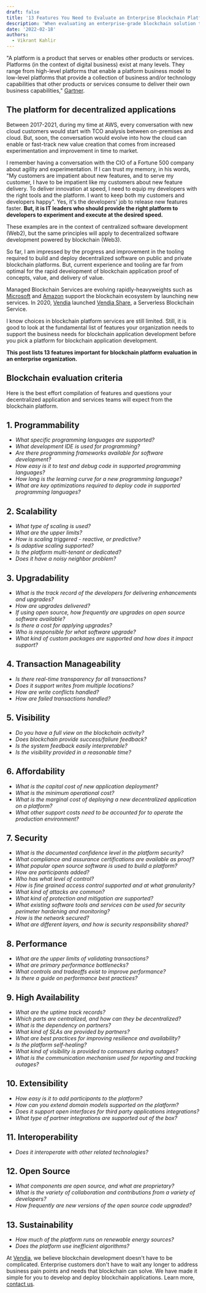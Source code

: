 ```yaml
---
draft: false
title: '13 Features You Need to Evaluate an Enterprise Blockchain Platform'
description: 'When evaluating an enterprise-grade blockchain solution there are some key features and questions you should investigate before investing in new infrastructure.'
date: '2022-02-18'
authors:
  - Vikrant Kahlir
---
```


"A platform is a product that serves or enables other products or services. Platforms (in the context of digital business) exist at many levels. They range from high-level platforms that enable a platform business model to low-level platforms that provide a collection of business and/or technology capabilities that other products or services consume to deliver their own business capabilities," [Gartner](https://www.gartner.com/en/information-technology/glossary/platform-digital-business).

## The platform for decentralized applications

Between 2017-2021, during my time at AWS, every conversation with new cloud customers would start with TCO analysis between on-premises and cloud. But, soon, the conversation would evolve into how the cloud can enable or fast-track new value creation that comes from increased experimentation and improvement in time to market. 

I remember having a conversation with the CIO of a Fortune 500 company about agility and experimentation. If I can trust my memory, in his words, "My customers are impatient about new features, and to serve my customer, I have to be impatient like my customers about new feature delivery. To deliver innovation at speed, I need to equip my developers with the right tools and the platform. I want to keep both my customers and developers happy". Yes, it's the developers' job to release new features faster. **But, it is IT leaders who should provide the right platform to developers to experiment and execute at the desired speed.**

These examples are in the context of centralized software development (Web2), but the same principles will apply to decentralized software development powered by blockchain (Web3).

So far, I am impressed by the progress and improvement in the tooling required to build and deploy decentralized software on public and private blockchain platforms. But, current experience and tooling are far from optimal for the rapid development of blockchain application proof of concepts, value, and delivery of value. 

Managed Blockchain Services are evolving rapidly-heavyweights such as [Microsoft](https://azure.microsoft.com/en-us/solutions/blockchain/#overview) and [Amazon](https://aws.amazon.com/managed-blockchain/) support the blockchain ecosystem by launching new services. In 2020, [Vendia](https://www.vendia.com/) launched [Vendia Share](https://www.vendia.com/docs/share), a Serverless Blockchain Service. 

I know choices in blockchain platform services are still limited. Still, it is good to look at the fundamental list of features your organization needs to support the business needs for blockchain application development before you pick a platform for blockchain application development. 

**This post lists 13 features important for blockchain platform evaluation in an enterprise organization.**


## Blockchain evaluation criteria 

Here is the best effort compilation of features and questions your decentralized application and services teams will expect from the blockchain platform. 


## 1. **Programmability** 

* _What specific programming languages are supported?_
* _What development IDE is used for programming?_
* _Are there programming frameworks available for software development?_
* _How easy is it to test and debug code in supported programming languages?_
* _How long is the learning curve for a new programming language?_
* _What are key optimizations required to deploy code in supported programming languages?_


## 2. **Scalability** 

* _What type of scaling is used?_
* _What are the upper limits?_
* _How is scaling triggered - reactive, or predictive?_
* _Is adaptive scaling supported?_
* _Is the platform multi-tenant or dedicated?_
* _Does it have a noisy neighbor problem?_


## 3. **Upgradability**

* _What is the track record of the developers for delivering enhancements and upgrades?_
* _How are upgrades delivered?_
* _If using open source, how frequently are upgrades on open source software available?_
* _Is there a cost for applying upgrades?_
* _Who is responsible for what software upgrade?_
* _What kind of custom packages are supported and how does it impact support?_
	
## 4. **Transaction Manageability**

* _Is there real-time transparency for all transactions?_
* _Does it support writes from multiple locations?_
* _How are write conflicts handled?_
* _How are failed transactions handled?_
	
## 5. **Visibility**

* _Do you have a full view on the blockchain activity?_
* _Does blockchain provide success/failure feedback?_
* _Is the system feedback easily interpretable?_
* _Is the visibility provided in a reasonable time?_
	
## 6. **Affordability**

* _What is the capital cost of new application deployment?_
* _What is the minimum operational cost?_
* _What is the marginal cost of deploying a new decentralized application on a platform?_
* _What other support costs need to be accounted for to operate the production environment?_
	
## 7. **Security**

* _What is the documented confidence level in the platform security?_
* _What compliance and assurance certifications are available as proof?_
* _What popular open source software is used to build a platform?_
* _How are participants added?_
* _Who has what level of control?_
* _How is fine grained access control supported and at what granularity?_
* _What kind of attacks are common?_
* _What kind of protection and mitigation are supported?_
* _What existing software tools and services can be used for security perimeter hardening and monitoring?_
* _How is the network secured?_
* _What are different layers, and how is security responsibility shared?_
	
## 8. **Performance** 

* _What are the upper limits of validating transactions?_
* _What are primary performance bottlenecks?_
* _What controls and tradeoffs exist to improve performance?_
* _Is there a guide on performance best practices?_
	
## 9. **High Availability** 

* _What are the uptime track records?_
* _Which parts are centralized, and how can they be decentralized?_
* _What is the dependency on partners?_
* _What kind of SLAs are provided by partners?_
* _What are best practices for improving resilience and availability?_
* _Is the platform self-healing?_
* _What kind of visibility is provided to consumers during outages?_
* _What is the communication mechanism used for reporting and tracking outages?_
	
## 10. **Extensibility**

* _How easy is it to add participants to the platform?_
* _How can you extend domain models supported on the platform?_
* _Does it support open interfaces for third party applications integrations?_
* _What type of partner integrations are supported out of the box?_
	
## 11. **Interoperability**

* _Does it interoperate with other related technologies?_
	
## 12. **Open Source**

* _What components are open source, and what are proprietary?_
* _What is the variety of collaboration and contributions from a variety of developers?_
* _How frequently are new versions of the open source code upgraded?_
	
## 13. **Sustainability**

* _How much of the platform runs on renewable energy sources?_
* _Does the platform use inefficient algorithms?_

At [Vendia](https://www.vendia.com/), we believe blockchain development doesn't have to be complicated. Enterprise customers don't have to wait any longer to address business pain points and needs that blockchain can solve. We have made it simple for you to develop and deploy blockchain applications. Learn more, [contact us](https://www.vendia.com/contact-us).
